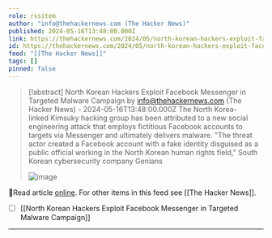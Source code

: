 ```yaml
---
role: rssitem
author: "info@thehackernews.com (The Hacker News)"
published: 2024-05-16T13:48:00.000Z
link: https://thehackernews.com/2024/05/north-korean-hackers-exploit-facebook.html
id: https://thehackernews.com/2024/05/north-korean-hackers-exploit-facebook.html
feed: "[[The Hacker News]]"
tags: []
pinned: false
---
```

> [!abstract] North Korean Hackers Exploit Facebook Messenger in Targeted Malware Campaign by info@thehackernews.com (The Hacker News) - 2024-05-16T13:48:00.000Z
> The North Korea-linked Kimsuky hacking group has been attributed to a new social engineering attack that employs fictitious Facebook accounts to targets via Messenger and ultimately delivers malware. "The threat actor created a Facebook account with a fake identity disguised as a public official working in the North Korean human rights field," South Korean cybersecurity company Genians
>
> ![image](https://blogger.googleusercontent.com/img/b/R29vZ2xl/AVvXsEi0CgQjTGmGSfRS1sg_daBIAU-YSbp-JtU2wJUNbsvH_Z7lMjjdGBl1RMbetEr4oFfmuHwcDQFYa6CtTZYbI3UzTjzIs6sqIbAEBIH9VqH1hUdZz9OFPtEpUGXAzEw-6Njmcbngrrx3SoZN5DFEC3txh9Q9GTUkI123G9pXWKuBp7O7DwhMqnuGdf37Mqhm/s1600/hack.png)

🔗Read article [online](https://thehackernews.com/2024/05/north-korean-hackers-exploit-facebook.html). For other items in this feed see [[The Hacker News]].

- [ ] [[North Korean Hackers Exploit Facebook Messenger in Targeted Malware Campaign]]
- - -
